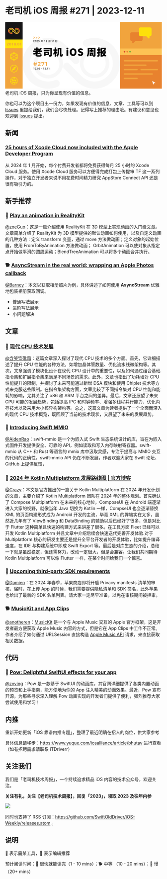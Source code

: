 # 老司机 iOS 周报 #271 | 2023-12-11

![ios-weekly](https://github.com/SwiftOldDriver/iOS-Weekly/blob/master/assets/weekly-header/271.jpg?raw=true)
老司机 iOS 周报，只为你呈现有价值的信息。

你也可以为这个项目出一份力，如果发现有价值的信息、文章、工具等可以到 [Issues](https://github.com/SwiftOldDriver/iOS-Weekly/issues) 里提给我们，我们会尽快处理。记得写上推荐的理由哦。有建议和意见也欢迎到 [Issues](https://github.com/SwiftOldDriver/iOS-Weekly/issues) 提出。

## 新闻

### [25 hours of Xcode Cloud now included with the Apple Developer Program](https://developer.apple.com/news/?id=ik9z4ll6)

从 2024 年 1 月开始，每个付费开发者都将免费获得每月 25 小时的 Xcode Cloud 服务。使用 Xcode Cloud 服务可以方便得完成打包上传提审 TF 这一系列操作，对于独立开发者来说不用花费时间精力研究 AppStore Connect API 还是很有吸引力的。

## 新手推荐

### 🐎 [Play an animation in RealityKit](https://www.createwithswift.com/play-an-animation-in-realitykit)

[@zoeGuo](https://github.com/zoeGuo)：这是一篇介绍使用 RealityKit 在 3D 模型上实现动画的入门级文章。文章简单介绍了 RealityKit 为 3D 模型提供的默认动画如何使用，以及自定义动画的几种方法：定义 transform 变量，通过 move 方法做动画；定义对象的起始位置，使用 FromToByAnimation 方法做动画； OrbitAnimation 可以使对象从指定点开始做平滑的圆周运动；BlendTreeAnimation 可以将多个动画合并执行。

### 🐕 [AsyncStream in the real world: wrapping an Apple Photos callback](https://damian.fyi/swift/2023/12/03/asyncstream-in-the-real-world-wrapping-an-apple-photos-callback.html)

[@Barney](https://github.com/BarneyZhaoooo)：本文以获取相册照片为例，具体讲述了如何使用 **AsyncStream** 优雅地包装相册获取回调。

- 普通写法展示
- 进阶写法展示
- 小问题解决

## 文章

### 🐢 [现代 CPU 技术发展](https://juejin.cn/post/7309061655094837283)

[@含笑饮砒霜](https://weibo.com/chinafishnews/)：这篇文章深入探讨了现代 CPU 技术的多个方面。首先，它详细描述了提升 CPU 性能的各种方法，如增加晶体管数量、优化流水线微架构等。其次，文章强调了模块化设计在现代 CPU 设计中的重要性，以及如何通过组合基础指令集和扩展指令集来满足不同场景的需求。此外，文章也指出了功耗墙对 CPU 性能提升的限制，并探讨了未来可能通过新增 DSA 模块和使用 Chiplet 技术等方式来克服这些限制。在指令集架构方面，文章比较了不同指令集对 CPU 性能和能耗的影响，尤其关注了 x86 和 ARM 平台之间的差异。最后，文章还展望了未来 CPU 可能的发展趋势，包括提高 IPC 和时钟频率、增强多线程并行能力、优化内存技术以及采用大小核异构架构等。总之，这篇文章为读者提供了一个全面而深入的现代 CPU 技术概览，既回顾了当前的技术现状，又展望了未来的发展趋势。

### 🐎 [Introducing Swift MMIO](https://forums.swift.org/t/introducing-swift-mmio/68525)

[@AidenRao](https://weibo.com/AidenRao)：swift-mmio 是一个为嵌入式 Swift 生态系统设计的库，旨在为嵌入式固件开发提供安全、可靠的 API，例如读取和写入内存映射寄存器。swift-mmio 从 C++ 和 Rust 等语言的 mmio 库中汲取灵感，专注于提高与 MMIO 交互的代码的正确性。swift-mmio API 仍在不断发展，作者欢迎大家在 Swift 论坛、GitHub 上提供反馈，

### 🐎 [2024 年 Kotlin Multiplatform 发展路线图 | 官方博客](https://mp.weixin.qq.com/s/IANDWuYiLlE_f2TSTPukaw)

[@Crazy](https://github.com/jiyan135960)：本文是官方推出的一篇关于 Kotlin Multiplatform 在 2024 年开发计划的文章，主要介绍了 Kotlin Multiplatform 团队在 2024 年的整体规划。首先确认了 Compose Multiplatform 在未来的核心地位，ComposeUI 在 Android 端逐渐进入大家的视野，就像当年 Java 切换为 Kotlin 一样，CompseUI 也会逐渐替换 XML 的页面构建形式成为 Android 开发的主流，毕竟 XML 的弊端实在太多，虽然近几年有了 ViewBinding 和 DataBinding 的辅助以后已经好了很多，但是对比于 Flutter 这种简单且快速的构建方式来讲差了很多。在工具方面 Fleet 已经可以开发 Kotlin Multiplatform 并且文章中介绍后续会快速迭代完善开发体验.对于 Multiplatform 核心的研发主要还是提升全平台开发者的开发体验，比如提升编译速度，在 IDE 与构建系统中即成 Swift Export 等。最后是对库生态的介绍，总结一下就是虽然稳定，但还需努力，改动一定很大，但是会兼容。让我们共同期待 Kotlin Multiplatform 可以像 Flutter 一样，在某个时间给我们一个惊喜。

### 🐎 [Upcoming third-party SDK requirements](https://developer.apple.com/cn/support/third-party-SDK-requirements/)

[@Damien](https://github.com/ZengyiMa)：在 2024 年春季，苹果商店即将开启 Privacy manifests 清单的审核，届时，在上传 App 的时候，我们需要提供隐私清单和 SDK 签名，此外苹果也给出了最新的 SDK 名单列表。请大家一定尽早准备，以免在审核期间被拒审。

### 🐕 [MusicKit and App Clips](https://www.polpiella.dev/musickit-and-app-clips/)

[@anotheren](https://github.com/anotheren)：[MusicKit](https://developer.apple.com/documentation/musickit) 是一个与 Apple Music 交互的 Apple 官方框架，这是开发者最方便获取 Apple Music 内容的方式，但是它在 App Clips 中工作不正常。作者介绍了如何通过 URLSession 直接构造 [Apple Music API](https://developer.apple.com/documentation/applemusicapi) 请求，来直接获取相关数据。

## 代码

### 🐎 [Pow: Delightful SwiftUI effects for your app](https://movingparts.io/pow)

[@zvving](https://github.com/zvving)：Pow 是一款基于 SwiftUI 的动画库，其官网详细提供了各类内置动画的预览和上手指南，能方便地为你的 App 注入精美的动画效果。最近，Pow 宣布开源，为那些寻求深入理解 Pow 动画实现的开发者们提供了便利，强烈推荐大家尝试使用和学习！


## 内推

重新开始更新「iOS 靠谱内推专题」，整理了最近明确在招人的岗位，供大家参考

具体信息请移步：https://www.yuque.com/iosalliance/article/bhutav 进行查看（如有招聘需求请联系 iTDriverr）

## 关注我们

我们是「老司机技术周报」，一个持续追求精品 iOS 内容的技术公众号，欢迎关注。

**关注有礼，关注【老司机技术周报】，回复「2023」，领取 2023 及往年内参**

![](https://github.com/SwiftOldDriver/iOS-Weekly/blob/master/assets/qrcode_for_wechat.jpg?raw=true)

同时也支持了 RSS 订阅：https://github.com/SwiftOldDriver/iOS-Weekly/releases.atom 。

## 说明

🚧 表示需某工具，🌟 表示编辑推荐

预计阅读时间：🐎 很快就能读完（1 - 10 mins）；🐕 中等 （10 - 20 mins）；🐢 慢（20+ mins）

